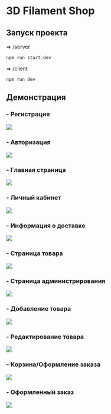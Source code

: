 # 3D Filament Shop

## Запуск проекта

=> /server

```PS
npm run start:dev
```

=> /client

```PS
npm run dev
```

## Демонстрация

### - Регистрация

![](https://fs01.getcourse.ru/fileservice/file/download/a/177331/sc/246/h/5c192d96590761da9cd0bef73f3e0a4d.png)

### - Авторизация

![](https://fs15.getcourse.ru/fileservice/file/download/a/177331/sc/25/h/86992a11ec298892012d3e35c86e92f8.png)

### - Главная страница

![](https://fs15.getcourse.ru/fileservice/file/download/a/177331/sc/172/h/1ba5f8f0d863f1302ea06048b13f0b3e.png)

### - Личный кабинет

![](https://fs10.getcourse.ru/fileservice/file/download/a/177331/sc/69/h/7ad68e417471f9b37a6ec51b99078812.png)

### - Информация о доставке

![](https://fs01.getcourse.ru/fileservice/file/download/a/177331/sc/211/h/dafaa530862c33bebf2e236c011234b4.png)

### - Страница товара

![](https://fs16.getcourse.ru/fileservice/file/download/a/177331/sc/427/h/9055079a150288a81897b32717c364be.png)

### - Страница администрирования

![](https://fs14.getcourse.ru/fileservice/file/download/a/177331/sc/150/h/3e007545f31a4f11eb857f6f8d5eb940.png)

### - Добавление товара

![](https://fs06.getcourse.ru/fileservice/file/download/a/177331/sc/499/h/0826097b267bb480002b9d365605d0ca.png)

### - Редактирование товара

![](https://fs16.getcourse.ru/fileservice/file/download/a/177331/sc/193/h/1b1d98c7df3191805a8cb24dd22f169c.png)

### - Корзина/Оформление заказа

![](https://fs14.getcourse.ru/fileservice/file/download/a/177331/sc/172/h/8d31c36849da7212bdd51ab1f115d2b1.png)

### - Оформленный заказ

![](https://fs10.getcourse.ru/fileservice/file/download/a/177331/sc/237/h/431c0cb77ee340be4ff7e94244f5c00f.png)
